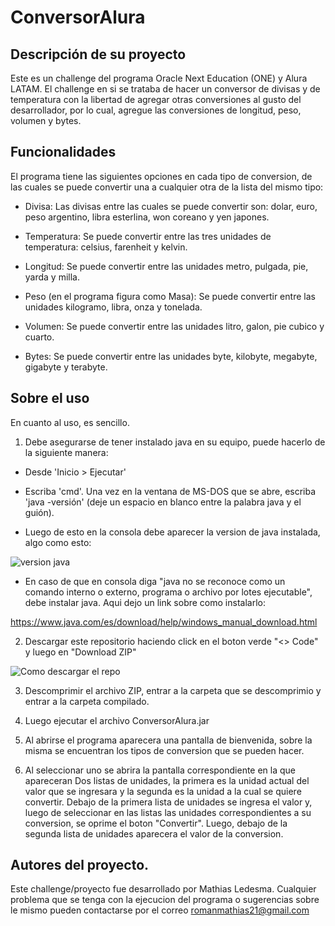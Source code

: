# ConversorAlura

## Descripción de su proyecto

  Este es un challenge del programa Oracle Next Education (ONE) y Alura LATAM.
  El challenge en si se trataba de hacer un conversor de divisas y de 
  temperatura con la libertad de agregar otras conversiones al gusto del 
  desarrollador, por lo cual, agregue las conversiones de longitud, peso, 
  volumen y bytes.

## Funcionalidades

  El programa tiene las siguientes opciones en cada tipo de conversion, de
  las cuales se puede convertir una a cualquier otra de la lista del mismo tipo:
  
  + Divisa:
      Las divisas entre las cuales se puede convertir son: dolar, euro, 
      peso argentino, libra esterlina, won coreano y yen japones.

  + Temperatura:
      Se puede convertir entre las tres unidades de temperatura: celsius,
      farenheit y kelvin.

  + Longitud:
      Se puede convertir entre las unidades metro, pulgada, pie, yarda y milla.

  + Peso (en el programa figura como Masa):
      Se puede convertir entre las unidades kilogramo, libra, onza y tonelada.

  + Volumen:
      Se puede convertir entre las unidades litro, galon, pie cubico y cuarto.

  + Bytes:
      Se puede convertir entre las unidades byte, kilobyte, megabyte, gigabyte 
      y terabyte.

## Sobre el uso

  En cuanto al uso, es sencillo.<br> 
  1. Debe asegurarse de tener instalado java en su equipo, puede hacerlo de la
  siguiente manera:<br>
   + Desde 'Inicio > Ejecutar'

   + Escriba 'cmd'. Una vez en la ventana de MS-DOS que se abre, escriba 'java -versión' (deje un espacio en blanco entre la           palabra java y el guión).<br>

   + Luego de esto en la consola debe aparecer la version de java instalada, algo como esto:

   ![version java](https://sede.mitma.gob.es/NR/rdonlyres/D1A6FF50-7E0B-4E15-8F4A-50291AF861BB/74930/comprobar_java_09.gif)

   + En caso de que en consola diga "java no se reconoce como un comando interno o externo, programa o archivo por lotes ejecutable", debe instalar java. Aqui dejo un link sobre como instalarlo:

   https://www.java.com/es/download/help/windows_manual_download.html

  2. Descargar este repositorio haciendo click en el boton verde "<> Code" y luego en "Download ZIP"<br>
  
   ![Como descargar el repo](https://ax-blog.axarnet.dev/blog/images/blog/2022/github/github-descargar-zip.jpg)
  
  3. Descomprimir el archivo ZIP, entrar a la carpeta que se descomprimio y entrar a la carpeta compilado.

  4. Luego ejecutar el archivo ConversorAlura.jar
  
  5. Al abrirse el programa aparecera una pantalla de bienvenida, sobre la misma se 
   encuentran los tipos de conversion que se pueden hacer.

  6. Al seleccionar uno se abrira la pantalla correspondiente en la que apareceran
   Dos listas de unidades, la primera es la unidad actual del valor que se ingresara
   y la segunda es la unidad a la cual se quiere convertir. Debajo de la primera lista
   de unidades se ingresa el valor y, luego de seleccionar en las listas las unidades
   correspondientes a su conversion, se oprime el boton "Convertir". Luego, debajo de
   la segunda lista de unidades aparecera el valor de la conversion.

## Autores del proyecto.

Este challenge/proyecto fue desarrollado por Mathias Ledesma. Cualquier problema que se 
tenga con la ejecucion del programa o sugerencias sobre le mismo pueden contactarse por el
correo romanmathias21@gmail.com
